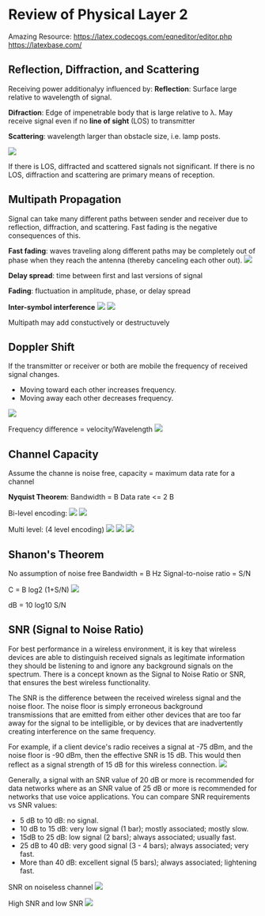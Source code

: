 
# Review of Physical Layer 2
Amazing Resource: 
https://latex.codecogs.com/eqneditor/editor.php
https://latexbase.com/

## Reflection, Diffraction, and Scattering
Receiving power additionalyy influenced by:
**Reflection**: Surface large relative to wavelength of signal.

**Difraction**: Edge of impenetrable body that is large relative to λ. May receive signal even if no **line of sight** (LOS) to transmitter

**Scattering**: wavelength larger than obstacle size, i.e. lamp posts. 

![](attachments/Reflection,%20Scattering,%20Difraction.png)

If there is LOS, diffracted and scattered signals not significant.
If there is no LOS, diffraction and scattering are primary means of reception.

## Multipath Propagation
Signal can take many different paths between sender and receiver due to reflection, diffraction,  and scattering. Fast fading is the negative consequences of this. 

**Fast fading**: waves traveling along different paths may be completely out of phase when they reach the antenna (thereby canceling each other out).
![](attachments/Pasted%20image%2020210909181818.png)

**Delay spread**: time between first and last versions of signal

**Fading**: fluctuation in amplitude, phase, or delay spread

**Inter-symbol interference**
![](attachments/Pasted%20image%2020210909182043.png)
![](attachments/Pasted%20image%2020210909182056.png)

Multipath may add constuctively or destructuvely

## Doppler Shift
If the transmitter or receiver or both are mobile the frequency of received signal changes.
- Moving toward each other increases frequency.
- Moving away each other decreases frequency.

![](attachments/Pasted%20image%2020210909182206.png)

Frequency difference = velocity/Wavelength
![](attachments/Pasted%20image%2020210909182248.png)

## Channel Capacity
Assume the channe is noise free, 
capacity = maximum data rate for a channel

**Nyquist Theorem**: 
Bandwidth = B
Data rate <= 2 B

Bi-level encoding:
![](attachments/Nyquist%20Theorem.png)
![](attachments/CodeCogsEqn%20(1).png)

Multi level: (4 level encoding)
![](attachments/Pasted%20image%2020210909182753.png)
![](attachments/CodeCogsEqn%20(2).png)
![](attachments/CodeCogsEqn%20(3).png)

## Shanon's Theorem
No assumption of noise free
Bandwidth = B Hz
Signal-to-noise ratio = S/N

C = B log2 (1+S/N)
![](attachments/Capacity%20Calculation.png)

dB = 10 log10 S/N

## SNR (Signal to Noise Ratio)
For best performance in a wireless environment, it is key that wireless devices are able to distinguish received signals as legitimate information they should be listening to and ignore any background signals on the spectrum. There is a concept known as the Signal to Noise Ratio or SNR, that ensures the best wireless functionality. 

The SNR is the difference between the received wireless signal and the noise floor. The noise floor is simply erroneous background transmissions that are emitted from either other devices that are too far away for the signal to be intelligible, or by devices that are inadvertently creating interference on the same frequency.

For example, if a client device's radio receives a signal at -75 dBm, and the noise floor is -90 dBm, then the effective SNR is 15 dB. This would then reflect as a signal strength of 15 dB for this wireless connection.
![](attachments/Pasted%20image%2020210910123735.png)

Generally, a signal with an SNR value of 20 dB or more is recommended for data networks where as an SNR value of 25 dB or more is recommended for networks that use voice applications. You can compare SNR requirements vs SNR values:
* 5 dB to 10 dB: no signal.
* 10 dB to 15 dB: very low signal (1 bar); mostly associated; mostly slow.
* 15dB to 25 dB:  low signal (2 bars); always associated; usually fast.
* 25 dB to 40 dB: very good signal (3 - 4 bars); always associated; very fast.
* More than 40 dB: excellent signal (5 bars); always associated; lightening fast.

SNR on noiseless channel
![](attachments/Pasted%20image%2020210910144215.png)

High SNR and low SNR
![](attachments/Pasted%20image%2020210910144131.png)





